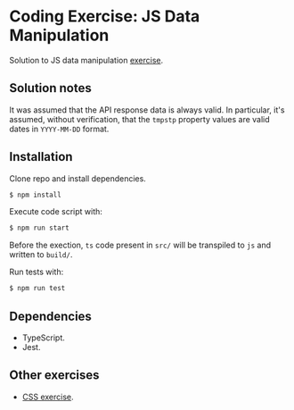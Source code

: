 # Coding Exercise: JS Data Manipulation

Solution to JS data manipulation [exercise](docs/instructions.md).

## Solution notes

It was assumed that the API response data is always valid. In particular, it's assumed, without verification, that the `tmpstp` property values are valid dates in `YYYY-MM-DD` format.

## Installation

Clone repo and install dependencies.

```bash
$ npm install
```

Execute code script with:

```bash
$ npm run start
```

Before the exection, `ts` code present in `src/` will be transpiled to `js` and written to `build/`.

Run tests with:

```bash
$ npm run test
```

## Dependencies

- TypeScript.
- Jest.

## Other exercises

- [CSS exercise](https://github.com/fabrizzio-gz/chartmetric-css).
